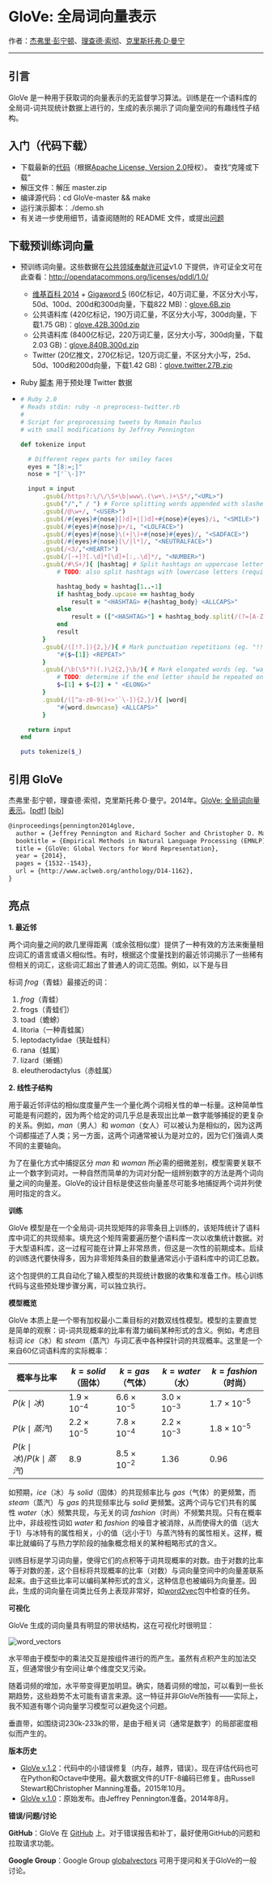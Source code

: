 # GloVe: 全局词向量表示

作者：[杰弗里·彭宁顿](http://stanford.edu/~jpennin)、[理查德·索彻](http://www.socher.org/)、[克里斯托弗·D·曼宁](https://nlp.stanford.edu/~manning)

---

## 引言

GloVe 是一种用于获取词的向量表示的无监督学习算法。训练是在一个语料库的全局词-词共现统计数据上进行的，生成的表示揭示了词向量空间的有趣线性子结构。

## 入门（代码下载）

- 下载最新的[代码](https://github.com/stanfordnlp/GloVe)（根据[Apache License, Version 2.0](http://www.apache.org/licenses/LICENSE-2.0)授权）。
  查找“克隆或下载”
- 解压文件：解压 master.zip
- 编译源代码：cd GloVe-master && make
- 运行演示脚本：./demo.sh
- 有关进一步使用细节，请查阅随附的 README 文件，或提出[问题](https://nlb.stanford.edu/projects/glove/#discuss)

## 下载预训练词向量

- 预训练词向量。这些数据在[公共领域奉献许可证](http://opendatacommons.org/licenses/pddl/)v1.0 下提供，许可证全文可在此查看：http://opendatacommons.org/licenses/pddl/1.0/

  - [维基百科 2014](http://dumps.wikimedia.org/enwiki/20140102/) + [Gigaword 5](https://catalog.ldc.upenn.edu/LDC2011T07) (60亿标记，40万词汇量，不区分大小写，50d、100d、200d和300d向量，下载822 MB)：[glove.6B.zip](https://nlp.stanford.edu/data/glove.6B.zip)
  - 公共语料库 (420亿标记，190万词汇量，不区分大小写，300d向量，下载1.75 GB)：[glove.42B.300d.zip](https://nlp.stanford.edu/data/glove.42B.300d.zip)
  - 公共语料库 (8400亿标记，220万词汇量，区分大小写，300d向量，下载2.03 GB)：[glove.840B.300d.zip](https://nlp.stanford.edu/data/glove.840B.300d.zip)
  - Twitter (20亿推文，270亿标记，120万词汇量，不区分大小写，25d、50d、100d和200d向量，下载1.42 GB)：[glove.twitter.27B.zip](https://nlp.stanford.edu/data/glove.twitter.27B.zip)

- Ruby [脚本](https://nlp.stanford.edu/projects/glove/preprocess-twitter.rb) 用于预处理 Twitter 数据

- ```ruby
  # Ruby 2.0
  # Reads stdin: ruby -n preprocess-twitter.rb
  #
  # Script for preprocessing tweets by Romain Paulus
  # with small modifications by Jeffrey Pennington
  
  def tokenize input
  
  	# Different regex parts for smiley faces
  	eyes = "[8:=;]"
  	nose = "['`\-]?"
  
  	input = input
  		.gsub(/https?:\/\/\S+\b|www\.(\w+\.)+\S*/,"<URL>")
  		.gsub("/"," / ") # Force splitting words appended with slashes (once we tokenized the URLs, of course)
  		.gsub(/@\w+/, "<USER>")
  		.gsub(/#{eyes}#{nose}[)d]+|[)d]+#{nose}#{eyes}/i, "<SMILE>")
  		.gsub(/#{eyes}#{nose}p+/i, "<LOLFACE>")
  		.gsub(/#{eyes}#{nose}\(+|\)+#{nose}#{eyes}/, "<SADFACE>")
  		.gsub(/#{eyes}#{nose}[\/|l*]/, "<NEUTRALFACE>")
  		.gsub(/<3/,"<HEART>")
  		.gsub(/[-+]?[.\d]*[\d]+[:,.\d]*/, "<NUMBER>")
  		.gsub(/#\S+/){ |hashtag| # Split hashtags on uppercase letters
  			# TODO: also split hashtags with lowercase letters (requires more work to detect splits...)
  
  			hashtag_body = hashtag[1..-1]
  			if hashtag_body.upcase == hashtag_body
  				result = "<HASHTAG> #{hashtag_body} <ALLCAPS>"
  			else
  				result = (["<HASHTAG>"] + hashtag_body.split(/(?=[A-Z])/)).join(" ")
  			end
  			result
  		} 
  		.gsub(/([!?.]){2,}/){ # Mark punctuation repetitions (eg. "!!!" => "! <REPEAT>")
  			"#{$~[1]} <REPEAT>"
  		}
  		.gsub(/\b(\S*?)(.)\2{2,}\b/){ # Mark elongated words (eg. "wayyyy" => "way <ELONG>")
  			# TODO: determine if the end letter should be repeated once or twice (use lexicon/dict)
  			$~[1] + $~[2] + " <ELONG>"
  		}
  		.gsub(/([^a-z0-9()<>'`\-]){2,}/){ |word|
  			"#{word.downcase} <ALLCAPS>"
  		}
  
  	return input
  end
  
  puts tokenize($_)
  ```

## 引用 GloVe

杰弗里·彭宁顿，理查德·索彻，克里斯托弗·D·曼宁。2014年。[GloVe: 全局词向量表示](https://nlp.stanford.edu/pubs/glove.pdf)。[[pdf](https://nlp.stanford.edu/pubs/glove.pdf)] [[bib](https://nlp.stanford.edu/pubs/glove.bib)]

```latex
@inproceedings{pennington2014glove,
  author = {Jeffrey Pennington and Richard Socher and Christopher D. Manning},
  booktitle = {Empirical Methods in Natural Language Processing (EMNLP)},
  title = {GloVe: Global Vectors for Word Representation},
  year = {2014},
  pages = {1532--1543},
  url = {http://www.aclweb.org/anthology/D14-1162},
}	
```

## 亮点

**1. 最近邻**

两个词向量之间的欧几里得距离（或余弦相似度）提供了一种有效的方法来衡量相应词汇的语言或语义相似性。有时，根据这个度量找到的最近邻词揭示了一些稀有但相关的词汇，这些词汇超出了普通人的词汇范围。例如，以下是与目

标词 *frog*（青蛙）最接近的词：

1. *frog*（青蛙）
2. frogs（青蛙们）
3. toad（蟾蜍）
4. litoria（一种青蛙属）
5. leptodactylidae（狭趾蛙科）
6. rana（蛙属）
7. lizard（蜥蜴）
8. eleutherodactylus（赤蛙属）

**2. 线性子结构**

用于最近邻评估的相似度度量产生一个量化两个词相关性的单一标量。这种简单性可能是有问题的，因为两个给定的词几乎总是表现出比单一数字能够捕捉的更复杂的关系。例如，*man*（男人）和 *woman*（女人）可以被认为是相似的，因为这两个词都描述了人类；另一方面，这两个词通常被认为是对立的，因为它们强调人类不同的主要轴向。

为了在量化方式中捕捉区分 *man* 和 *woman* 所必需的细微差别，模型需要关联不止一个数字到词对。一种自然而简单的为词对分配一组辨别数字的方法是两个词向量之间的向量差。GloVe的设计目标是使这些向量差尽可能多地捕捉两个词并列使用时指定的含义。

**训练**

GloVe 模型是在一个全局词-词共现矩阵的非零条目上训练的，该矩阵统计了语料库中词汇的共现频率。填充这个矩阵需要遍历整个语料库一次以收集统计数据。对于大型语料库，这一过程可能在计算上非常昂贵，但这是一次性的前期成本。后续的训练迭代要快得多，因为非零矩阵条目的数量通常远小于语料库中的词汇总数。

这个包提供的工具自动化了输入模型的共现统计数据的收集和准备工作。核心训练代码与这些预处理步骤分离，可以独立执行。

**模型概览**

GloVe 本质上是一个带有加权最小二乘目标的对数双线性模型。模型的主要直觉是简单的观察：词-词共现概率的比率有潜力编码某种形式的含义。例如，考虑目标词 *ice*（冰）和 *steam*（蒸汽）与词汇表中各种探针词的共现概率。这里是一个来自60亿词语料库的实际概率：

| 概率与比率             | $k = solid$（固体） | $k = gas$（气体）    | $k = water$（水）    | $k = fashion$（时尚） |
| ---------------------- | ------------------- | -------------------- | -------------------- | --------------------- |
| $P(k \mid 冰)$ |               $1.9 \times 10^{-4}$ | $6.6 \times 10^{-5}$ | $3.0 \times 10^{-3}$  |$1.7 \times 10^{-5}$|
| $P(k \mid 蒸汽)$ |               $2.2 \times 10^{-5}$ | $7.8 \times 10^{-4}$ | $2.2 \times 10^{-3}$  |$1.8 \times 10^{-5}$|
| $P(k \mid 冰)/P(k \mid 蒸汽)$ |  $8.9$                | $8.5 \times 10^{-2}$ | $1.36$               |$0.96$|

如预期，*ice*（冰）与 *solid*（固体）的共现频率比与 *gas*（气体）的更频繁，而 *steam*（蒸汽）与 *gas* 的共现频率比与 *solid* 更频繁。这两个词与它们共有的属性 *water*（水）频繁共现，与无关的词 *fashion*（时尚）不频繁共现。只有在概率比中，非歧视性词如 *water* 和 *fashion* 的噪音才被消除，从而使得大的值（远大于1）与冰特有的属性相关，小的值（远小于1）与蒸汽特有的属性相关。这样，概率比就编码了与热力学阶段的抽象概念相关的某种粗略形式的含义。

训练目标是学习词向量，使得它们的点积等于词共现概率的对数。由于对数的比率等于对数的差，这个目标将共现概率的比率（对数）与词向量空间中的向量差联系起来。由于这些比率可以编码某种形式的含义，这种信息也被编码为向量差。因此，生成的词向量在词类比任务上表现非常好，如[word2vec](http://code.google.com/p/word2vec/)包中检查的任务。

**可视化**

GloVe 生成的词向量具有明显的带状结构，这在可视化时很明显：

![word_vectors](./assets/word_vectors.jpg)

水平带由于模型中的乘法交互是按组件进行的而产生。虽然有点积产生的加法交互，但通常很少有空间让单个维度交叉污染。

随着词频的增加，水平带变得更加明显。确实，随着词频的增加，可以看到一些长期趋势，这些趋势不太可能有语言来源。这一特征并非GloVe所独有——实际上，我不知道有哪个词向量学习模型可以避免这个问题。

垂直带，如围绕词230k-233k的带，是由于相关词（通常是数字）的局部密度相似而产生的。

**版本历史**

- [GloVe v.1.2](https://nlp.stanford.edu/software/GloVe-1.2.zip)：代码中的小错误修复（内存，越界，错误）。现在评估代码也可在Python和Octave中使用。最大数据文件的UTF-8编码已修复。由Russell Stewart和Christopher Manning准备。2015年10月。
- [GloVe v.1.0](https://nlp.stanford.edu/software/GloVe-1.0.tar.gz)：原始发布。由Jeffrey Pennington准备。2014年8月。

**错误/问题/讨论**

**GitHub**：GloVe 在 [GitHub](https://github.com/stanfordnlp/GloVe) 上。对于错误报告和补丁，最好使用GitHub的问题和拉取请求功能。

**Google Group**：Google Group [globalvectors](https://groups.google.com/forum/#!forum/globalvectors) 可用于提问和关于GloVe的一般讨论。